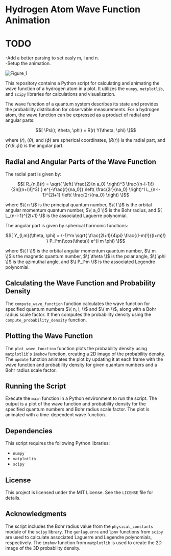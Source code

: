 # Hydrogen Atom Wave Function Animation

# TODO

-Add a better parsing to set easly m, l and n.\
-Setup the animation.

<p align="center">

![Figure_1](https://github.com/at0m741/Hydrogen-Wavefunction-Electron-Density/assets/20189027/d64d0e4d-aca2-4b16-b106-f2c9f9b3acdd)

</p>



This repository contains a Python script for calculating and animating the wave function of a hydrogen atom in a plot. It utilizes the `numpy`, `matplotlib`, and `scipy` libraries for calculations and visualization.

The wave function of a quantum system describes its state and provides the probability distribution for observable measurements. For a hydrogen atom, the wave function can be expressed as a product of radial and angular parts:

$$[ \Psi(r, \theta, \phi) = R(r) Y(\theta, \phi) \]$$

where $(r)$, $(\theta)$, and $(\phi)$ are spherical coordinates, $(R(r))$ is the radial part, and $(Y(\theta, \phi))$ is the angular part.

## Radial and Angular Parts of the Wave Function

The radial part is given by:

$$[ R_{n,l}(r) = \sqrt{ \left( \frac{2}{n a_0} \right)^3 \frac{(n-l-1)!}{2n[(n+l)!]^3} } e^{-\frac{r}{na_0}} \left( \frac{2r}{na_0} \right)^l L_{n-l-1}^{2l+1} \left( \frac{2r}{na_0} \right) \]$$

where $\( n \)$ is the principal quantum number, $\( l \)$ is the orbital angular momentum quantum number, $\( a_0 \)$ is the Bohr radius, and $( L_{n-l-1}^{2l+1} \)$ is the associated Laguerre polynomial.

The angular part is given by spherical harmonic functions:

$$[ Y_{l,m}(\theta, \phi) = (-1)^m \sqrt{ \frac{2l+1}{4\pi} \frac{(l-m)!}{(l+m)!} } P_l^m(\cos(\theta)) e^{i m \phi} \]$$

where $\( l \)$ is the orbital angular momentum quantum number, $\( m \)$is the magnetic quantum number, $\( \theta \)$ is the polar angle, $\( \phi \)$ is the azimuthal angle, and $\( P_l^m \)$ is the associated Legendre polynomial.

## Calculating the Wave Function and Probability Density

The `compute_wave_function` function calculates the wave function for specified quantum numbers $\( n, l, \)$ and $\( m \)$, along with a Bohr radius scale factor. It then computes the probability density using the `compute_probability_density` function.

## Plotting the Wave Function

The `plot_wave_function` function plots the probability density using `matplotlib`'s `imshow` function, creating a 2D image of the probability density. The `update` function animates the plot by updating it at each frame with the wave function and probability density for given quantum numbers and a Bohr radius scale factor.

## Running the Script

Execute the `main` function in a Python environment to run the script. The output is a plot of the wave function and probability density for the specified quantum numbers and Bohr radius scale factor. The plot is animated with a time-dependent wave function.

## Dependencies

This script requires the following Python libraries:

- `numpy`
- `matplotlib`
- `scipy`

## License

This project is licensed under the MIT License. See the `LICENSE` file for details.

## Acknowledgments

The script includes the Bohr radius value from the `physical_constants` module of the `scipy` library. The `genlaguerre` and `lpmv` functions from `scipy` are used to calculate associated Laguerre and Legendre polynomials, respectively. The `imshow` function from `matplotlib` is used to create the 2D image of the 3D probability density.
